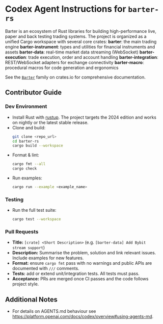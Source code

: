 # Codex Agent Instructions for `barter-rs`

Barter is an ecosystem of Rust libraries for building high-performance live, paper and back testing trading systems. The project is organized as a unified Cargo workspace with several core crates:
**barter**: the main trading engine
**barter-instrument**: types and utilities for financial instruments and assets
**barter-data**: real-time market data streaming (WebSocket)
**barter-execution**: trade execution, order and account handling
**barter-integration**: REST/WebSocket adapters for exchange connectivity
**barter-macro**: procedural macros for code generation and ergonomics

See the [`Barter`](https://crates.io/crates/barter) family on crates.io for comprehensive documentation.

## Contributor Guide
### Dev Environment
* Install Rust with [rustup](https://rustup.rs/). The project targets the 2024 edition and works on nightly or the latest stable release.
* Clone and build:
  ```sh
  git clone <repo_url>
  cd barter-rs
  cargo build --workspace
  ```
* Format & lint:
  ```sh
  cargo fmt --all
  cargo check
  ```
* Run examples:
  ```sh
  cargo run --example <example_name>
  ```

### Testing
* Run the full test suite:
  ```sh
  cargo test --workspace
  ```
### Pull Requests
* **Title:** `[crate] <Short Description>` (e.g. `[barter-data] Add Bybit stream support`)
* **Description:** Summarise the problem, solution and link relevant issues. Include examples for new features.
* **Format:** ensure `cargo fmt` pass with no warnings and public APIs are documented with `///` comments.
* **Tests:** add or extend unit/integration tests. All tests must pass.
* **Acceptance:** PRs are merged once CI passes and the code follows project style.

## Additional Notes
* For details on AGENTS.md behaviour see <https://platform.openai.com/docs/codex/overview#using-agents-md>.